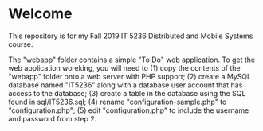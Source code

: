 # Welcome

This repository is for my Fall 2019 IT 5236 Distributed and Mobile Systems course.

The "webapp" folder contains a simple "To Do" web application. To get the web application woreking, you will need to (1) copy the contents of the "webapp" folder onto a web server with PHP support; (2) create a MySQL database named "IT5236" along with a database user account that has access to the database; (3) create a table in the database using the SQL found in sql/IT5236.sql; (4) rename "configuration-sample.php" to "configuration.php"; (5) edit "configuration.php" to include the username and password from step 2.

